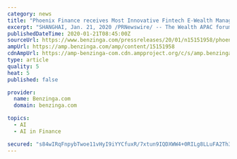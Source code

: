 ```yaml
---
category: news
title: "Phoenix Finance receives Most Innovative Fintech E-Wealth Management Platform award at The Wealth APAC forum"
excerpt: "SHANGHAI, Jan. 21, 2020 /PRNewswire/ -- The Wealth APAC forum – IPWM & IFWM China Awards 2019 were hosted in Shanghai by WEALTH Magazine on December 18, 2019. The forum brought together 100 well-known experts from the Asian Pacific wealth management community and executives from top financial institutions in the region who engaged in in-depth research and discussions on the current status and developments of the Asian Pacific wealth management market."
publishedDateTime: 2020-01-21T08:45:00Z
sourceUrl: https://www.benzinga.com/pressreleases/20/01/n15151958/phoenix-finance-receives-most-innovative-fintech-e-wealth-management-platform-award-at-the-wealth-
ampUrl: https://amp.benzinga.com/amp/content/15151958
cdnAmpUrl: https://amp-benzinga-com.cdn.ampproject.org/c/s/amp.benzinga.com/amp/content/15151958
type: article
quality: 5
heat: 5
published: false

provider:
  name: Benzinga.com
  domain: benzinga.com

topics:
  - AI
  - AI in Finance

secured: "s84wIRqFnpybTwoe11vHyI9iYYCfuxR/7xtun9IQDXWW4+0RILg8LLuFA2Th3IqZxdsKebVwVAt78uMuxmewmhtK2IPSSsGLnu9TLk5XX/QNX2bNwEbuSQuF4QPpZMKkzwk4h9cOyL8UhfjP+hZ6g0Znp/uE4umT4gFkQP2byWikBjdQXD2NssxSz52RFOL1Rfww67UX/gEPxoNTu0tZGcUak//8O6AZQb4R5yMsu7+0RzLvsNL8xPVD5UWuf+EUmgiR4T2vzT6+4TY8hE0vxLq2rZ2Sal2pWBciPU1OBLM=;cnuD7scCA/Fc258W4uTrjA=="
---
```


